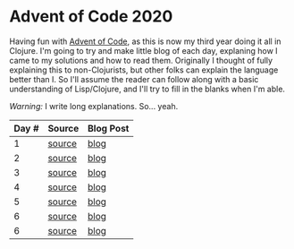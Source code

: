# Advent of Code 2020

Having fun with [Advent of Code](https://adventofcode.com/), as this is now my third year doing it all in Clojure.
I'm going to try and make little blog of each day, explaning how I came to my solutions and how to read them.
Originally I thought of fully explaining this to non-Clojurists, but other folks can explain the language better
than I.  So I'll assume the reader can follow along with a basic understanding of Lisp/Clojure, and I'll try to
fill in the blanks when I'm able.

_Warning:_ I write long explanations. So... yeah.

| Day # | Source | Blog Post |
| ----- | ------ | --------- |
| 1     | [source](src/advent_2020_clojure/day01.clj) | [blog](docs/day01.md) |
| 2     | [source](src/advent_2020_clojure/day02.clj) | [blog](docs/day02.md) |
| 3     | [source](src/advent_2020_clojure/day03.clj) | [blog](docs/day03.md) |
| 4     | [source](src/advent_2020_clojure/day04.clj) | [blog](docs/day04.md) |
| 5     | [source](src/advent_2020_clojure/day05.clj) | [blog](docs/day05.md) |
| 6     | [source](src/advent_2020_clojure/day06.clj) | [blog](docs/day06.md) |
| 6     | [source](src/advent_2020_clojure/day07.clj) | [blog](docs/day07.md) |